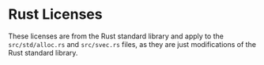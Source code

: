 # Rust Licenses
These licenses are from the Rust standard library and apply to the `src/std/alloc.rs` and `src/svec.rs` files, as they are
just modifications of the Rust standard library.  